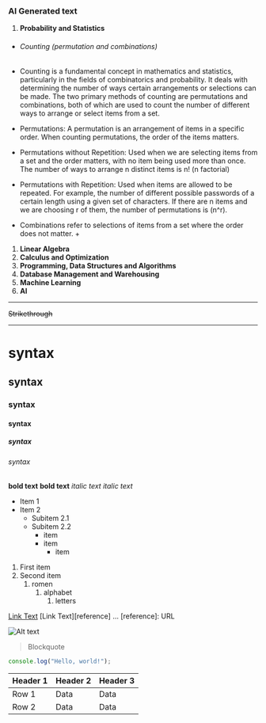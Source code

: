 ### AI Generated text

1. **Probability and Statistics**
+ ###### *Counting (permutation and combinations)*
+ Counting is a fundamental concept in mathematics and statistics, particularly in the fields of combinatorics and probability. It deals with determining the number of ways certain arrangements or selections can be made. The two primary methods of counting are permutations and combinations, both of which are used to count the number of different ways to arrange or select items from a set.

+ Permutations: A permutation is an arrangement of items in a specific order. When counting permutations, the order of the items matters.
+ Permutations without Repetition: Used when we are selecting items from a set and the order matters, with no item being used more than once. The number of ways to arrange n distinct items is n! (n factorial)
+ Permutations with Repetition: Used when items are allowed to be repeated. For example, the number of different possible passwords of a certain length using a given set of characters. If there are n items and we are choosing r of them, the number of permutations is  (n^r).
+ Combinations refer to selections of items from a set where the order does not matter.
  + 

1. **Linear Algebra**
2. **Calculus and Optimization**
3. **Programming, Data Structures and Algorithms**
4. **Database Management and Warehousing**
5. **Machine Learning**
6. **AI**

---
~~Strikethrough~~
***
# syntax
## syntax
### syntax
#### syntax
##### syntax
###### syntax

**bold text** __bold text__
*italic text* _italic text_

- Item 1
- Item 2
  - Subitem 2.1
  - Subitem 2.2
    + item
    * item
      - item 
  
1. First item
2. Second item
   1. romen
      1. alphabet
         1. letters

[Link Text](URL)
[Link Text][reference] ... [reference]: URL

![Alt text](image-url)

> Blockquote
```javascript
console.log("Hello, world!");
```

| Header 1 | Header 2 | Header 3 |
| -------- | -------- | -------- |
| Row 1    | Data     | Data     |
| Row 2    | Data     | Data     |


